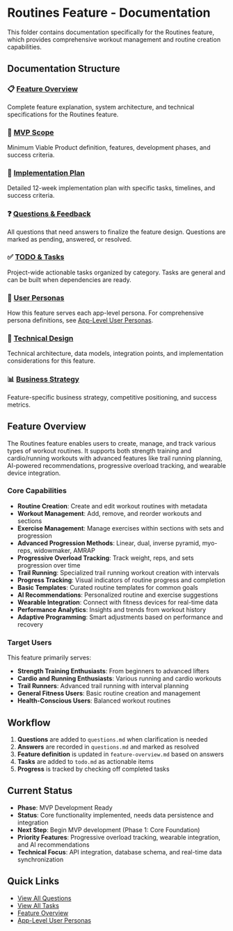 # Routines Feature - Documentation

This folder contains documentation specifically for the Routines feature, which provides comprehensive workout management and routine creation capabilities.

## Documentation Structure

### 📋 [Feature Overview](./feature-overview.md)

Complete feature explanation, system architecture, and technical specifications for the Routines feature.

### 🎯 [MVP Scope](./mvp-scope.md)

Minimum Viable Product definition, features, development phases, and success criteria.

### 🚀 [Implementation Plan](./implementation-plan.md)

Detailed 12-week implementation plan with specific tasks, timelines, and success criteria.

### ❓ [Questions & Feedback](./questions.md)

All questions that need answers to finalize the feature design. Questions are marked as pending, answered, or resolved.

### ✅ [TODO & Tasks](../../todo.md)

Project-wide actionable tasks organized by category. Tasks are general and can be built when dependencies are ready.

### 🎯 [User Personas](./user-personas.md)

How this feature serves each app-level persona. For comprehensive persona definitions, see [App-Level User Personas](../../app-overview/user-personas.md).

### 🔧 [Technical Design](./technical-design.md)

Technical architecture, data models, integration points, and implementation considerations for this feature.

### 📊 [Business Strategy](./business-strategy.md)

Feature-specific business strategy, competitive positioning, and success metrics.

## Feature Overview

The Routines feature enables users to create, manage, and track various types of workout routines. It supports both strength training and cardio/running workouts with advanced features like trail running planning, AI-powered recommendations, progressive overload tracking, and wearable device integration.

### Core Capabilities

- **Routine Creation**: Create and edit workout routines with metadata
- **Workout Management**: Add, remove, and reorder workouts and sections
- **Exercise Management**: Manage exercises within sections with sets and progression
- **Advanced Progression Methods**: Linear, dual, inverse pyramid, myo-reps, widowmaker, AMRAP
- **Progressive Overload Tracking**: Track weight, reps, and sets progression over time
- **Trail Running**: Specialized trail running workout creation with intervals
- **Progress Tracking**: Visual indicators of routine progress and completion
- **Basic Templates**: Curated routine templates for common goals
- **AI Recommendations**: Personalized routine and exercise suggestions
- **Wearable Integration**: Connect with fitness devices for real-time data
- **Performance Analytics**: Insights and trends from workout history
- **Adaptive Programming**: Smart adjustments based on performance and recovery

### Target Users

This feature primarily serves:

- **Strength Training Enthusiasts**: From beginners to advanced lifters
- **Cardio and Running Enthusiasts**: Various running and cardio workouts
- **Trail Runners**: Advanced trail running with interval planning
- **General Fitness Users**: Basic routine creation and management
- **Health-Conscious Users**: Balanced workout routines

## Workflow

1. **Questions** are added to `questions.md` when clarification is needed
2. **Answers** are recorded in `questions.md` and marked as resolved
3. **Feature definition** is updated in `feature-overview.md` based on answers
4. **Tasks** are added to `todo.md` as actionable items
5. **Progress** is tracked by checking off completed tasks

## Current Status

- **Phase**: MVP Development Ready
- **Status**: Core functionality implemented, needs data persistence and integration
- **Next Step**: Begin MVP development (Phase 1: Core Foundation)
- **Priority Features**: Progressive overload tracking, wearable integration, and AI recommendations
- **Technical Focus**: API integration, database schema, and real-time data synchronization

## Quick Links

- [View All Questions](./questions.md)
- [View All Tasks](../../todo.md)
- [Feature Overview](./feature-overview.md)
- [App-Level User Personas](../../app-overview/user-personas.md)
